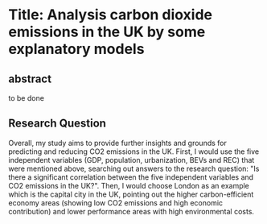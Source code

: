 # Title: Analysis carbon dioxide emissions in the UK by some explanatory models

## abstract 
to be done

## Research Question
Overall, my study aims to provide further insights and grounds for predicting and reducing CO2 emissions in the UK. 
First, I would use the five independent variables (GDP, population, urbanization, BEVs and REC) that were mentioned above, searching out answers to the research question: "Is there a significant correlation between the five independent variables and CO2 emissions in the UK?". 
Then, I would choose London as an example which is the capital city in the UK, pointing out the higher carbon-efficient economy areas (showing low CO2 emissions and high economic contribution) and lower performance areas with high environmental costs. 

